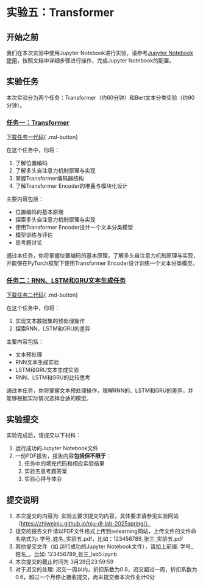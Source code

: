 # 实验五：Transformer

## 开始之前

我们在本次实验中使用Jupyter Notebook进行实验，请参考[Jupyter Notebook使用](../lab1/环境配置指南.md#jupyter-notebook)，按照文档中详细步骤进行操作，完成Jupyter Notebook的配置。

## 实验任务
本次实验分为两个任务：Transformer（约60分钟）和Bert文本分类实验（约90分钟）。


### [任务一：Transformer](./transformer.md)
[下载任务一代码](transformer.ipynb){ .md-button}

在这个任务中，你将：

1. 了解位置编码
2. 了解多头自注意力机制原理与实现
3. 掌握Transformer编码器结构
4. 了解Transformer Encoder的堆叠与模块化设计

主要内容包括：

- 位置编码的基本原理
- 探索多头自注意力机制原理与实现
- 使用Transformer Encoder设计一个文本分类模型
- 模型训练与评估
- 思考题讨论

通过本任务，你将掌握位置编码的基本原理，了解多头自注意力机制原理与实现，并能够在PyTorch框架下使用Transformer Encoder设计训练一个文本分类模型。


### [任务二：RNN、LSTM和GRU文本生成任务](./RNN文本生成汇总.md)
[下载任务二代码](RNN_main.ipynb){ .md-button}

在这个任务中，你将：

1. 实现文本数据集的预处理操作
2. 探索RNN、LSTM和GRU的差异

主要内容包括：

- 文本预处理
- RNN文本生成实验
- LSTM和GRU文本生成实验
- RNN、LSTM和GRU的比较思考

通过本任务，你将掌握文本预处理操作，理解RNN的、LSTM和GRU的差异，并能够根据实际情况选择合适的模型。

## 实验提交
实验完成后，请提交以下材料：

1. 运行成功的Jupyter Notebook文件
2. 一份PDF报告，报告内容**包括但不限于**：
    1. 任务中的填充代码和相应实验结果
    2. 实验五思考题答案
    3. 实验心得与体会

## 提交说明

1. 本次提交的内容为: 实验五要求提交的内容，具体要求请参见实验网站（https://zhiweinju.github.io/nju-dl-lab-2025spring/）
2. 提交的报告文件请以PDF文件格式上传到selearning网站，上传文件的文件命名格式为: 学号_姓名_实验五.pdf，比如：123456789_张三_实验五.pdf
3. 其他提交文件（如 运行成功的Jupyter Notebook文件），请加上前缀: 学号_姓名_，比如: 123456789_张三_lab5.ipynb
4. 本次提交的截止时间为 3月28日23:59:59
5. 对于迟交的处理: 迟交一周以内，折扣系数为0.8，迟交超过一周，折扣系数为0.6，超过一个月停止接收提交，尚未提交者本次作业计0分